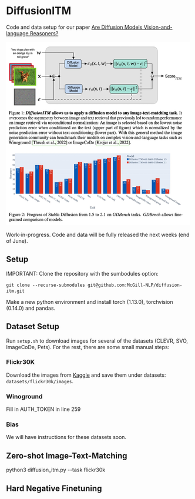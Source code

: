 # DiffusionITM
Code and data setup for our paper [Are Diffusion Models Vision-and-language Reasoners?](https://arxiv.org/abs/2305.16397)

<img src="images/mainfig.jpeg" width="500" height="500">

Work-in-progress. Code and data will be fully released the next weeks (end of June).

## Setup
IMPORTANT: Clone the repository with the sumbodules option:
```
git clone --recurse-submodules git@github.com:McGill-NLP/diffusion-itm.git
```

Make a new python environment and install torch (1.13.0), torchvision (0.14.0) and pandas.

## Dataset Setup

Run `setup.sh` to download images for several of the datasets (CLEVR, SVO, ImageCoDe, Pets).
For the rest, there are some small manual steps:

### Flickr30K

Download the images from [Kaggle](https://www.kaggle.com/datasets/hsankesara/flickr-image-dataset) and save them under datasets: `datasets/flickr30k/images`.

<!-- ### ARO

Nothing to do since the ARO repository will download VG and COCO by itself. -->

<!-- ### Pets
Images: https://thor.robots.ox.ac.uk/~vgg/data/pets/images.tar.gz

### CLEVR

```
wget https://zenodo.org/record/8096756/files/images.zip
```

### SVO

Run datasets/svo/download.py

### ImageCoDe

wget https://zenodo.org/record/6518944/files/image-sets.zip -->

### Winoground

Fill in AUTH_TOKEN in line 259

### Bias

We will have instructions for these datasets soon.

## Zero-shot Image-Text-Matching

python3 diffusion_itm.py --task flickr30k

## Hard Negative Finetuning


